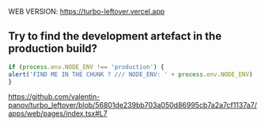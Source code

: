 WEB VERSION: https://turbo-leftover.vercel.app

## Try to find the development artefact in the production build?

```javascript
if (process.env.NODE_ENV !== 'production') {
alert('FIND ME IN THE CHUNK ? /// NODE_ENV: ' + process.env.NODE_ENV)
}
```

https://github.com/valentin-panov/turbo_leftover/blob/56801de239bb703a050d86995cb7a2a7cf1137a7/apps/web/pages/index.tsx#L7


